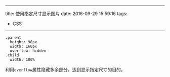 ----
title: 使用指定尺寸显示图片
date: 2016-09-29 15:59:16
tags:
- CSS
----
```
.parent
  height: 90px
  width: 160px
  overflow: hidden
.child
  width: 100%
```
利用`overflow`属性隐藏多余部分，达到显示指定尺寸的目的。  